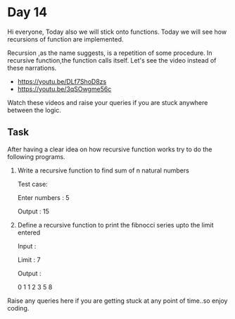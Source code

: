 # Day 14

Hi everyone,
Today also we will stick onto functions. Today we will see how recursions of function are implemented. 

Recursion ,as the name suggests, is a repetition of some procedure. In recursive function,the function calls itself.
Let's see the video instead of these narrations.
- https://youtu.be/DLf7ShoD8zs
- https://youtu.be/3qSOwgme56c

Watch these videos and raise your queries if you are stuck anywhere between the logic.



## Task

After having a clear idea on how recursive function works try to do the following programs.

1. Write a recursive function to find sum of n natural numbers

	Test case:

	Enter numbers : 5

	Output : 15

2. Define a recursive function to print the fibnocci series upto the limit entered 

	Input :

	Limit : 7

	Output :

	0 1 1 2 3 5 8

Raise any queries here if you are getting stuck at any point of time..so enjoy coding.
